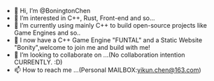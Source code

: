 - 👋 Hi, I’m @BoningtonChen
- 👀 I’m interested in C++, Rust, Front-end and so...
- 🌱 I’m currently using mainly C++ to build open-source projects like Game Engines and so..
- 🥰 I now have a C++ Game Engine "FUNTAL" and a Static Website "Bonity",welcome to join me and build with me!
- 💞️ I’m looking to collaborate on ...(No collaboration intention CURRENTLY. :D)
- 📫 How to reach me ...(Personal MAILBOX:yikun.chen@163.com)

<!---
BoningtonChen/BoningtonChen is a ✨ special ✨ repository because its `README.md` (this file) appears on your GitHub profile.
You can click the Preview link to take a look at your changes.
--->
